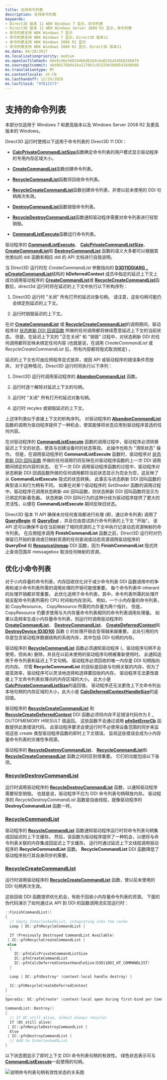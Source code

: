 ```yaml
---
title: 支持命令列表
description: 支持命令列表
keywords:
- Direct3D 版本 11 WDK Windows 7 显示，命令列表
- Direct3D 版本 11 WDK Windows Server 2008 R2 显示，命令列表
- 命令列表支持 WDK Windows 7 显示
- 命令列表支持 WDK Windows 7 显示，Direct3D 版本11
- 命令列表支持 WDK Windows 2008 R2 显示
- 命令列表支持 WDK Windows 2008 R2 显示，Direct3D 版本11
ms.date: 04/20/2017
ms.localizationpriority: medium
ms.openlocfilehash: 0de9c46e3d0244b6d626dc6a853ba545b82868f9
ms.sourcegitcommit: abd90176b0416a1170b1c0232943b60543dd6b98
ms.translationtype: MT
ms.contentlocale: zh-CN
ms.lasthandoff: 12/29/2020
ms.locfileid: "97812573"
---
```

# <a name="supporting-command-lists"></a>支持的命令列表

本部分仅适用于 Windows 7 和更高版本以及 Windows Server 2008 R2 及更高版本的 Windows。

Direct3D 运行时使用以下适用于命令列表的 Direct3D 11 DDI：

* [**CalcPrivateCommandListSize**](/windows-hardware/drivers/ddi/d3d10umddi/nc-d3d10umddi-pfnd3d11ddi_calcprivatecommandlistsize)函数确定命令列表的用户模式显示驱动程序的专用内存区域大小。

* [**CreateCommandList**](/windows-hardware/drivers/ddi/d3d10umddi/nc-d3d10umddi-pfnd3d11ddi_createcommandlist)函数创建命令列表。

* [**RecycleCommandList**](/windows-hardware/drivers/ddi/d3d10umddi/nc-d3d10umddi-pfnd3d11ddi_recyclecommandlist)函数将回收命令列表。

* [**RecycleCreateCommandList**](/windows-hardware/drivers/ddi/d3d10umddi/nc-d3d10umddi-pfnd3d11ddi_recyclecreatecommandlist)函数创建命令列表，并使以前未使用的 DDI 句柄再次失效。

* [**DestroyCommandList**](/windows-hardware/drivers/ddi/d3d10umddi/nc-d3d10umddi-pfnd3d11ddi_destroycommandlist)函数销毁命令列表。

* [**RecycleDestroyCommandList**](/windows-hardware/drivers/ddi/d3d10umddi/nc-d3d10umddi-pfnd3d11ddi_destroycommandlist)函数通知驱动程序需要对命令列表进行轻型销毁。

* [**CommandListExecute**](/windows-hardware/drivers/ddi/d3d10umddi/nc-d3d10umddi-pfnd3d11ddi_commandlistexecute)函数运行命令列表。

驱动程序的 [**CommandListExecute**](/windows-hardware/drivers/ddi/d3d10umddi/nc-d3d10umddi-pfnd3d11ddi_commandlistexecute)、 [**CalcPrivateCommandListSize**](/windows-hardware/drivers/ddi/d3d10umddi/nc-d3d10umddi-pfnd3d11ddi_calcprivatecommandlistsize)、 [**CreateCommandList**](/windows-hardware/drivers/ddi/d3d10umddi/nc-d3d10umddi-pfnd3d11ddi_createcommandlist)和 [**DestroyCommandList**](/windows-hardware/drivers/ddi/d3d10umddi/nc-d3d10umddi-pfnd3d11ddi_destroycommandlist) 函数的语义大多都可以根据其他类似的 ddi 函数和相应 ddi 的 API 文档进行自我说明。

当 Direct3D 运行时在 *CreateCommandList* 参数指向的 [**D3D11DDIARG \_ pCreateCommandList**](/windows-hardware/drivers/ddi/d3d10umddi/ns-d3d10umddi-d3d11ddiarg_createcommandlist)结构的 **hDeferredContext** 成员中指定的延迟上下文上成功调用驱动程序的 [**CreateCommandList**](/windows-hardware/drivers/ddi/d3d10umddi/nc-d3d10umddi-pfnd3d11ddi_createcommandlist)或 [**RecycleCreateCommandList**](/windows-hardware/drivers/ddi/d3d10umddi/nc-d3d10umddi-pfnd3d11ddi_recyclecreatecommandlist)函数后，direct3d 运行时将在延迟的上下文中执行以下析构序列：

1. Direct3D 运行时 "关闭" 所有打开的延迟对象句柄。 请注意，这些句柄可能仍会绑定到延迟的上下文。

2. 运行时销毁延迟的上下文。

在对 [**CreateCommandList**](/windows-hardware/drivers/ddi/d3d10umddi/nc-d3d10umddi-pfnd3d11ddi_createcommandlist) 或 [**RecycleCreateCommandList**](/windows-hardware/drivers/ddi/d3d10umddi/nc-d3d10umddi-pfnd3d11ddi_recyclecreatecommandlist)的调用期间，驱动程序对 [状态刷新 DDI 回调函数](using-the-state-refresh-callback-functions.md) 所做的任何调用都将继续愿意延迟上下文的当前状态。 但是，在延迟上下文的 "正在关闭" 和 "销毁" 过程中，对状态刷新 DDI 的任何调用都将反映未绑定任何内容 (也就是说，在调用 *CreateCommandList* 或 *RecycleCreateCommandList* 后，所有内容都将隐式取消绑定) 。

延迟的上下文也可由应用程序显式放弃，或因 API 或驱动程序的错误条件而放弃。 对于这种情况，Direct3D 运行时将执行以下序列：

1. Direct3D 运行时调用驱动程序的 [**AbandonCommandList**](/windows-hardware/drivers/ddi/d3d10umddi/nc-d3d10umddi-pfnd3d11ddi_abandoncommandlist) 函数。

2. 运行时逐个解除对延迟上下文的句柄。

3. 运行时 "关闭" 所有打开的延迟对象句柄。

4. 运行时 recyles 或销毁延迟的上下文。

上述序列类似于直接上下文的析构序列。 对驱动程序的 [**AbandonCommandList**](/windows-hardware/drivers/ddi/d3d10umddi/nc-d3d10umddi-pfnd3d11ddi_abandoncommandlist) 函数的调用为驱动程序提供了一种机会，使其能够将状态应用到驱动程序首选的任何内容。

在对驱动程序的 [**CommandListExecute**](/windows-hardware/drivers/ddi/d3d10umddi/nc-d3d10umddi-pfnd3d11ddi_commandlistexecute) 函数的调用过程中，驱动程序必须转换延迟上下文的状态，使其与创建设备时的状态等效。 此操作也称为 "清除状态" 操作。 但是，在调用驱动程序的 **CommandListExecute** 函数时，驱动程序对 [状态刷新 DDI 回叫函数](using-the-state-refresh-callback-functions.md) 所做的任何调用仍将反映在对驱动程序函数的上一次 DDI 调用期间绑定的内容的状态。 在下一次 DDI 调用驱动程序函数的过程中，驱动程序对状态刷新 DDI 回调函数所做的任何调用都将当前状态显示为完全为空，这反映了从 **CommandListExecute** 隐式的状态转换。 此事实与状态刷新 DDI 回叫函数的典型语义和行为稍有不同。 如果在对某个驱动程序的 *SetShader* 函数的调用过程中，驱动程序已调用状态刷新 ddi 回叫函数，则状态刷新 DDI 回叫函数将显示为已绑定的新着色器。 状态刷新 DDI 回叫行为的这种分歧为驱动程序提供了更大的灵活性，以便在 **CommandListExecute** 期间反映旧状态。

Direct3D 版本 11 API 确保未对任何查询都进行处理 (即，通过命令列表) 调用了 [**QueryBegin**](/windows-hardware/drivers/ddi/d3d10umddi/nc-d3d10umddi-pfnd3d10ddi_querybegin) 或 [**QueryEnd**](/windows-hardware/drivers/ddi/d3d10umddi/nc-d3d10umddi-pfnd3d10ddi_queryend) ，并且仅由尝试执行命令列表的上下文 "开始"。 该 API 还可以确保不会在当前映射了相同资源的上下文中执行记录动态资源映射的命令列表。 在应用程序调用 **FinishCommandList** 函数之前，Direct3D 运行时对仍保留已开始的查询或已映射资源的任何查询或动态资源调用驱动程序的 **QueryEnd** 和 [**ResourceUnmap**](/windows-hardware/drivers/ddi/d3d10umddi/nc-d3d10umddi-pfnd3d10ddi_resourceunmap) DDI 函数，因为 **FinishCommandList** 隐式终止查询范围并 messagebox 取消任何映射的资源。

## <a name="optimization-for-small-command-lists"></a>优化小命令列表

对于小内存量的命令列表，内存回收优化对于减少命令列表 DDI 函数调用中的争用和减少命令列表所需的调用处理的开销可能很重要。 每个命令列表中 inherant 的处理开销都非常重要。 此优化适用于命令列表，其中，命令列表所需的处理开销支配命令列表所需的 CPU 时间和内存空间。 例如，一个小内存量的命令列表，如 CopyResource。 CopyResource 所需的内存量为两个指针。 但是，CopyResource 仍要求使用与大内存量命令列表相同的命令列表调用处理量。 如果以高频率生成小内存量命令列表，则运行时调用驱动程序的 [**CreateCommandList**](/windows-hardware/drivers/ddi/d3d10umddi/nc-d3d10umddi-pfnd3d11ddi_createcommandlist)、 [**DestroyCommandList**](/windows-hardware/drivers/ddi/d3d10umddi/nc-d3d10umddi-pfnd3d11ddi_destroycommandlist)、 [**CreateDeferredContext**](/windows-hardware/drivers/ddi/d3d10umddi/nc-d3d10umddi-pfnd3d11ddi_createdeferredcontext)和 [**DestroyDevice (D3D10)**](/windows-hardware/drivers/ddi/d3d10umddi/nc-d3d10umddi-pfnd3d10ddi_destroydevice) 函数 () 的处理开销会变得越来越重要。 此处引用的内存是包含驱动程序数据结构的系统内存，其中包括 DDI 句柄的内存。

驱动程序的 [**RecycleCommandList**](/windows-hardware/drivers/ddi/d3d10umddi/nc-d3d10umddi-pfnd3d11ddi_recyclecommandlist) 函数必须通知驱动程序 (，驱动程序句柄不会使用，但尚未) 删除，并且在以前未使用的驱动程序句柄被重新使用时。 此通知适用于命令列表和延迟上下文句柄。 驱动程序必须回收的唯一内存是 DDI 句柄指向的内存。 尽管 **RecycleCommandList** 的目标是回收与句柄关联的内存，但为了提高效率，驱动程序可以灵活地选择和选择要回收的内存。 驱动程序无法更改直接上下文命令列表处理点的内存区域的大小。 此大小是 [**CalcPrivateCommandListSize**](/windows-hardware/drivers/ddi/d3d10umddi/nc-d3d10umddi-pfnd3d11ddi_calcprivatecommandlistsize)的返回值。 驱动程序还无法更改上下文命令列出本地句柄的内存区域的大小。此大小是 [**CalcDeferredContextHandleSize**](/windows-hardware/drivers/ddi/d3d10umddi/nc-d3d10umddi-pfnd3d11ddi_calcdeferredcontexthandlesize)的返回值。

驱动程序的 [**RecycleCreateCommandList**](/windows-hardware/drivers/ddi/d3d10umddi/nc-d3d10umddi-pfnd3d11ddi_recyclecreatecommandlist) 和 [**RecycleCreateDeferredContext**](/windows-hardware/drivers/ddi/d3d10umddi/nc-d3d10umddi-pfnd3d11ddi_recyclecreatedeferredcontext) DDI 函数必须将内存不足错误代码作为 E \_ OUTOFMEMORY HRESULT 值返回。 这些函数不会通过调用 [**pfnSetErrorCb**](/windows-hardware/drivers/ddi/d3d10umddi/nc-d3d10umddi-pfnd3d10ddi_seterror_cb) 函数提供此类错误代码。 此驱动程序要求会使运行时不必使用设备范围的同步来监视这些 create 类型驱动程序函数的即时上下文错误。 监视这些错误会成为小内存量命令列表的灾难性争用源。

驱动程序的 [**RecycleDestroyCommandList**](/windows-hardware/drivers/ddi/d3d10umddi/nc-d3d10umddi-pfnd3d11ddi_destroycommandlist)、 [**RecycleCommandList**](/windows-hardware/drivers/ddi/d3d10umddi/nc-d3d10umddi-pfnd3d11ddi_recyclecommandlist)和 [**RecycleCreateCommandList**](/windows-hardware/drivers/ddi/d3d10umddi/nc-d3d10umddi-pfnd3d11ddi_recyclecreatecommandlist) 函数之间的区别很重要。 它们的功能包括以下各项。

### <a name="recycledestroycommandlist"></a>[**RecycleDestroyCommandList**](/windows-hardware/drivers/ddi/d3d10umddi/nc-d3d10umddi-pfnd3d11ddi_destroycommandlist)

运行时调用驱动程序的 [**RecycleDestroyCommandList**](/windows-hardware/drivers/ddi/d3d10umddi/nc-d3d10umddi-pfnd3d11ddi_destroycommandlist) 函数，以通知驱动程序需要轻型销毁。 也就是说，驱动程序不应为 DDI 命令列表句柄释放内存。 驱动程序的 *RecycleDestroyCommandList* 函数是自由线程，就像驱动程序的 **DestroyCommandList** 函数一样。

### <a name="recyclecommandlist"></a>[**RecycleCommandList**](/windows-hardware/drivers/ddi/d3d10umddi/nc-d3d10umddi-pfnd3d11ddi_recyclecommandlist)

驱动程序的 [**RecycleCommandList**](/windows-hardware/drivers/ddi/d3d10umddi/nc-d3d10umddi-pfnd3d11ddi_recyclecommandlist) 函数通知驱动程序运行时将命令列表句柄集成回延迟的上下文缓存。 然后，该函数为驱动程序提供了一种机会，以便将与命令列表关联的内存集成回延迟上下文缓存。 运行时通过延迟上下文线程调用驱动程序的 **RecycleCommandList** 函数。 **RecycleCommandList** DDI 函数降低了驱动程序执行其自身同步的需要。

### <a name="recyclecreatecommandlist"></a>[**RecycleCreateCommandList**](/windows-hardware/drivers/ddi/d3d10umddi/nc-d3d10umddi-pfnd3d11ddi_recyclecreatecommandlist)

运行时调用驱动程序的 [**RecycleCreateCommandList**](/windows-hardware/drivers/ddi/d3d10umddi/nc-d3d10umddi-pfnd3d11ddi_recyclecreatecommandlist) 函数，使以前未使用的 DDI 句柄再次生效。

这些回收 DDI 函数提供优化机会，有助于回收小内存量命令列表的资源。 下面的伪代码演示了如何通过从 API 到 DDI 的函数调用流实现运行时：

```cpp
::FinishCommandList()
{
  // Empty InterlockedSList, integrating into the cache
  Loop { DC::pfnRecycleCommandList }

  If (Previously Destroyed CommandList Available)
 { IC::pfnRecycleCreateCommandList }
 else
  {
    IC::pfnCalcPrivateCommandListSize
    IC::pfnCreateCommandList
    IC::pfnCalcDeferredContextHandleSize(D3D11DDI_HT_COMMANDLIST)
  }

  Loop { DC::pfnDestroy* (context-local handle destroy) }

  IC::pfnRecycleCreateDeferredContext
}
...
Sporadic: DC::pfnCreate* (context-local open during first-bind per CommandList)

CommandList::Destroy()
{
  // If DC still alive, almost always recycle:
  If (DC still alive)
 { IC::pfnRecycleDestroyCommandList }
  Else
 { IC::pfnDestroyCommandList }
  // Add to InterlockedSList
}
```

以下状态图显示了即时上下文 DDI 命令列表句柄的有效性。 绿色状态表示可与 [**CommandListExecute**](/windows-hardware/drivers/ddi/d3d10umddi/nc-d3d10umddi-pfnd3d11ddi_commandlistexecute)一起使用的句柄。

![说明命令列表句柄有效性状态的关系图](images/d3d11ddi2.png)
